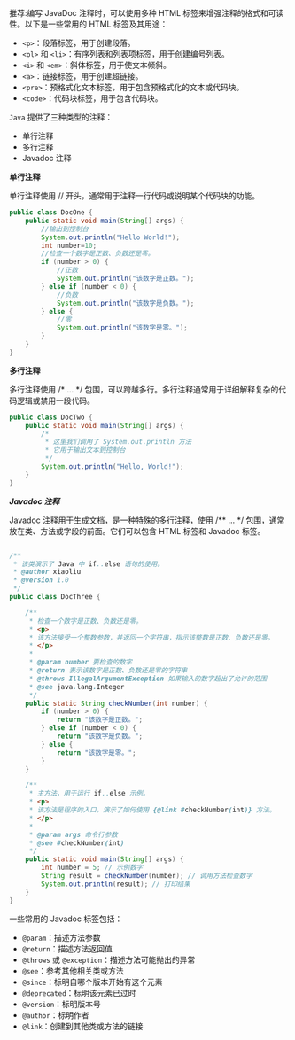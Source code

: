推荐:编写 JavaDoc 注释时，可以使用多种 HTML 标签来增强注释的格式和可读性。以下是一些常用的 HTML 标签及其用途：
- `<p>`：段落标签，用于创建段落。
- `<ol>` 和 `<li>`：有序列表和列表项标签，用于创建编号列表。
- `<i>` 和 `<em>`：斜体标签，用于使文本倾斜。
- `<a>`：链接标签，用于创建超链接。
- `<pre>`：预格式化文本标签，用于包含预格式化的文本或代码块。
- `<code>`：代码块标签，用于包含代码块。

`Java` 提供了三种类型的注释：
- 单行注释
- 多行注释
- Javadoc 注释

**单行注释**

单行注释使用 // 开头，通常用于注释一行代码或说明某个代码块的功能。

~~~java
public class DocOne {
    public static void main(String[] args) {
        //输出到控制台
        System.out.println("Hello World!");
        int number=10;
        //检查一个数字是正数、负数还是零。
        if (number > 0) {
            //正数
            System.out.println("该数字是正数。");
        } else if (number < 0) {
            //负数
            System.out.println("该数字是负数。");
        } else {
            //零
            System.out.println("该数字是零。");
        }
    }
}
~~~
**多行注释**

多行注释使用 /* ... */ 包围，可以跨越多行。多行注释通常用于详细解释复杂的代码逻辑或禁用一段代码。

~~~java
public class DocTwo {
    public static void main(String[] args) {
        /*
         * 这里我们调用了 System.out.println 方法
         * 它用于输出文本到控制台
         */
        System.out.println("Hello, World!");
    }
}

~~~
***Javadoc 注释***

Javadoc 注释用于生成文档，是一种特殊的多行注释，使用 /** ... */ 包围，通常放在类、方法或字段的前面。它们可以包含 HTML 标签和 Javadoc 标签。
~~~java

/**
 * 该类演示了 Java 中 if..else 语句的使用。
 * @author xiaoliu
 * @version 1.0
 */
public class DocThree {

    /**
     * 检查一个数字是正数、负数还是零。
     * <p>
     * 该方法接受一个整数参数，并返回一个字符串，指示该整数是正数、负数还是零。
     * </p>
     *
     * @param number 要检查的数字
     * @return 表示该数字是正数、负数还是零的字符串
     * @throws IllegalArgumentException 如果输入的数字超出了允许的范围
     * @see java.lang.Integer
     */
    public static String checkNumber(int number) {
        if (number > 0) {
            return "该数字是正数。";
        } else if (number < 0) {
            return "该数字是负数。";
        } else {
            return "该数字是零。";
        }
    }

    /**
     * 主方法，用于运行 if..else 示例。
     * <p>
     * 该方法是程序的入口，演示了如何使用 {@link #checkNumber(int)} 方法。
     * </p>
     *
     * @param args 命令行参数
     * @see #checkNumber(int)
     */
    public static void main(String[] args) {
        int number = 5; // 示例数字
        String result = checkNumber(number); // 调用方法检查数字
        System.out.println(result); // 打印结果
    }
}

~~~
一些常用的 Javadoc 标签包括：
- `@param`：描述方法参数
- `@return`：描述方法返回值
- `@throws` 或 `@exception`：描述方法可能抛出的异常
- `@see`：参考其他相关类或方法
- `@since`：标明自哪个版本开始有这个元素
- `@deprecated`：标明该元素已过时
- `@version`：标明版本号
- `@author`：标明作者
- `@link`：创建到其他类或方法的链接






